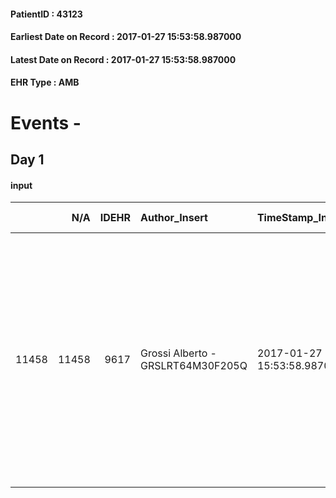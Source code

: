 
#### PatientID : 43123
#### Earliest Date on Record : 2017-01-27 15:53:58.987000
#### Latest Date on Record : 2017-01-27 15:53:58.987000
#### EHR Type : AMB

# Events - 

## Day 1

#### input
|       |    N/A |   IDEHR | Author_Insert                     | TimeStamp_Insert           | EHRType   |   PatientID |   IDDigitalSignDocument | persone_vicine   |   Unnamed: 0_x.1 |   IDANAMNESI_SOCIALE | Patient   | FamigliaAltro   | Paziente_T   | FamigliaAltro_T   |   Non_Rilevabile_x.1 | Note_Non_Rilevabile_x.1   | opt_Problemi   | ds_note_timori                                                                                                                                                                                                                         | chk_contr_sintomi   | opt_paziente_a   | opt_famiglia_a   | opt_adeguatezza   | opt_paziente_solo   | opt_presente_assente   | Presenza_minori   | Caregiver_principale   | opt_capacita   | opt_risorse_ec   | ds_note_prio                                                                                                                                                                                                                                    | opt_paziente_ad   | opt_caregiver_ad   | Needs     | Domestic partnership   | Fragility   |
|------:|-------:|--------:|:----------------------------------|:---------------------------|:----------|------------:|------------------------:|:-----------------|-----------------:|---------------------:|:----------|:----------------|:-------------|:------------------|---------------------:|:--------------------------|:---------------|:---------------------------------------------------------------------------------------------------------------------------------------------------------------------------------------------------------------------------------------|:--------------------|:-----------------|:-----------------|:------------------|:--------------------|:-----------------------|:------------------|:-----------------------|:---------------|:-----------------|:------------------------------------------------------------------------------------------------------------------------------------------------------------------------------------------------------------------------------------------------|:------------------|:-------------------|:----------|:-----------------------|:------------|
| 11458 |  11458 |    9617 | Grossi Alberto - GRSLRT64M30F205Q | 2017-01-27 15:53:58.987000 | AMB       |       43123 |                  629973 | N/A              |             5109 |                 3313 | Si#1      | Si#1            | Parziale#2   | Si#1              |                    0 | NR                        | No#0           | La paziente dalla descrizione sembra in fase francamente terminale. Il marito e il figlio pero descrivono una malata non cosciente ma apparentemente non sofferente. Hanno gi√† organizzato una vista nel pomeriggio da parte del MMG. | controllo sintomi#0 | Indefinite#2     | Congruenti#1     | Si#1              | No#0                | Presente#1             | No#0              | marito Umberto         | Adeguato#0     | Adeguate#1       | La paziente √® stata dimessa con terapia infusionale (antibiotico e morfina). Abbiamo condiviso la nostra prima visita luned√¨ mattina e loro si organizzeranno per un supporto infermieristico nel fine settimana per somministrare la terapia | Totale#2          | Totale#2           | Clinici#0 | Coniuge/Convivente#0   | nessuna#0   |


